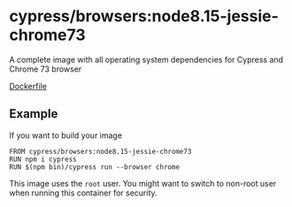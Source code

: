 # cypress/browsers:node8.15-jessie-chrome73

A complete image with all operating system dependencies for Cypress and Chrome 73 browser

[Dockerfile](Dockerfile)

## Example

If you want to build your image

```
FROM cypress/browsers:node8.15-jessie-chrome73
RUN npm i cypress
RUN $(npm bin)/cypress run --browser chrome
```

This image uses the `root` user. You might want to switch to non-root
user when running this container for security.
